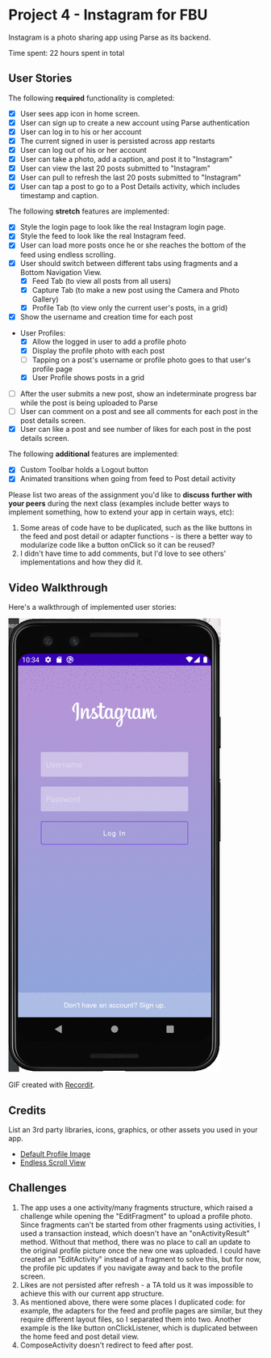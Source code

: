 # Project 4 - Instagram for FBU

Instagram is a photo sharing app using Parse as its backend.

Time spent: 22 hours spent in total

## User Stories

The following **required** functionality is completed:

- [X] User sees app icon in home screen.
- [X] User can sign up to create a new account using Parse authentication
- [X] User can log in to his or her account
- [X] The current signed in user is persisted across app restarts
- [X] User can log out of his or her account
- [X] User can take a photo, add a caption, and post it to "Instagram"
- [X] User can view the last 20 posts submitted to "Instagram"
- [X] User can pull to refresh the last 20 posts submitted to "Instagram"
- [X] User can tap a post to go to a Post Details activity, which includes timestamp and caption.

The following **stretch** features are implemented:

- [X] Style the login page to look like the real Instagram login page.
- [X] Style the feed to look like the real Instagram feed.
- [X] User can load more posts once he or she reaches the bottom of the feed using endless scrolling.
- [X] User should switch between different tabs using fragments and a Bottom Navigation View.
  - [X] Feed Tab (to view all posts from all users)
  - [X] Capture Tab (to make a new post using the Camera and Photo Gallery)
  - [X] Profile Tab (to view only the current user's posts, in a grid)
- [X] Show the username and creation time for each post
- User Profiles:
  - [X] Allow the logged in user to add a profile photo
  - [X] Display the profile photo with each post
  - [ ] Tapping on a post's username or profile photo goes to that user's profile page
  - [X] User Profile shows posts in a grid
- [ ] After the user submits a new post, show an indeterminate progress bar while the post is being uploaded to Parse
- [ ] User can comment on a post and see all comments for each post in the post details screen.
- [X] User can like a post and see number of likes for each post in the post details screen.

The following **additional** features are implemented:

- [X] Custom Toolbar holds a Logout button
- [X] Animated transitions when going from feed to Post detail activity

Please list two areas of the assignment you'd like to **discuss further with your peers** during the next class (examples include better ways to implement something, how to extend your app in certain ways, etc):

1. Some areas of code have to be duplicated, such as the like buttons in the feed and post detail or adapter functions - is there a better way to modularize code like a button onClick so it can be reused?
2. I didn't have time to add comments, but I'd love to see others' implementations and how they did it.

## Video Walkthrough

Here's a walkthrough of implemented user stories:

<img src='https://github.com/lingelizabeth/Instagram/blob/master/InstagramGIF.gif?raw=true' title='Video Walkthrough' width='' alt='Video Walkthrough' />

GIF created with [Recordit](https://recordit.co).

## Credits

List an 3rd party libraries, icons, graphics, or other assets you used in your app.

- [Default Profile Image](https://cdn.pixabay.com/photo/2015/10/05/22/37/blank-profile-picture-973460_1280.png)
- [Endless Scroll View](https://gist.github.com/nesquena/d09dc68ff07e845cc622)



## Challenges

1. The app uses a one activity/many fragments structure, which raised a challenge while opening the "EditFragment" to upload a profile photo.
Since fragments can't be started from other fragments using activities, I used a transaction instead, which doesn't have an "onActivityResult" method.
Without that method, there was no place to call an update to the original profile picture once the new one was uploaded. I could have created an "EditActivity"
instead of a fragment to solve this, but for now, the profile pic updates if you navigate away and back to the profile screen.
2. Likes are not persisted after refresh - a TA told us it was impossible to achieve this with our current app structure.
3. As mentioned above, there were some places I duplicated code: for example, the adapters for the feed and
profile pages are similar, but they require different layout files, so I separated them into two. Another example is the like button onClickListener, which is
duplicated between the home feed and post detail view.
4. ComposeActivity doesn't redirect to feed after post.
